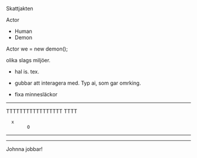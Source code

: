 Skattjakten


Actor
- Human
- Demon

Actor we = new demon();

olika slags miljöer.
- hal is. tex.

- gubbar att interagera med. Typ ai, som gar omrking.

- fixa minnesläckor
--------------------
TTTTTTTTTTTTTTTTT
          TTTT

      x
            O

-------------------

------------------
    
   
Johnna jobbar!
